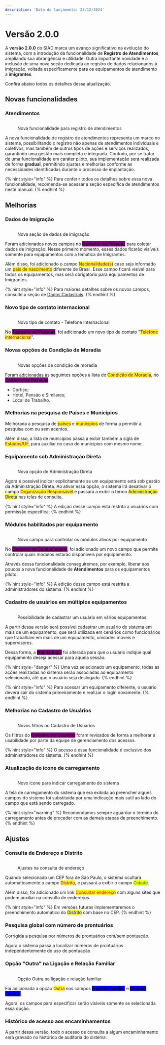```yaml
---
description: 'Data de lançamento: 23/12/2024'
---
```


# Versão 2.0.0

A **versão 2.0.0** do SIAD marca um avanço significativo na evolução do sistema, com a introdução da funcionalidade de **Registro de Atendimentos**, ampliando sua abrangência e utilidade. Outra importante novidade é a inclusão de uma nova seção dedicada ao registro de dados relacionados à imigração, voltada especificamente para os equipamentos de atendimento a **imigrantes**.

Confira abaixo todos os detalhes dessa atualização.

## Novas funcionalidades

### Atendimentos

<figure><img src="../.gitbook/assets/image.png" alt=""><figcaption><p>Nova funcionalidade para registro de atendimentos</p></figcaption></figure>

A nova funcionalidade de registro de atendimentos representa um marco no sistema, possibilitando o registro não apenas de atendimentos individuais e coletivos, mas também de outros tipos de ações e serviços realizados, garantindo uma gestão mais completa e integrada. Contudo, por se tratar de uma funcionalidade em caráter piloto, sua implementação será realizada de forma **gradual**, permitindo ajustes e melhorias conforme as necessidades identificadas durante o processo de implantação.&#x20;

{% hint style="info" %}
Para conferir todos os detalhes sobre essa nova funcionalidade, recomenda-se acessar a seção específica de atendimentos neste manual.
{% endhint %}

## Melhorias

### Dados de Imigração

<figure><img src="../.gitbook/assets/image (1).png" alt=""><figcaption><p>Nova seção de dados de imigração</p></figcaption></figure>

Foram adicionados novos campos no <mark style="background-color:purple;">Cadastro de Pessoas</mark> para coletar dados de imigração. Nesse primeiro momento, esses dados ficarão visíveis somente para equipamentos com a temática de Imigrantes.

Além disso, foi adicionado o campo <mark style="color:purple;">Nacionalidade(s)</mark> caso seja informado um <mark style="color:purple;">país de nascimento</mark> diferente de Brasil. Esse campo ficará visível para todos os equipamentos, mas será obrigatório para equipamentos de Imigrantes.

{% hint style="info" %}
Para maiores detalhes sobre os novos campos, consulte a seção de [Dados Cadastrais](../pessoas/cadastro/dados-cadastrais.md).
{% endhint %}

### Novo tipo de contato internacional

<figure><img src="../.gitbook/assets/image (2).png" alt=""><figcaption><p>Novo tipo de contato - Telefone Internacional</p></figcaption></figure>

No <mark style="background-color:purple;">Cadastro de Pessoas</mark>, foi adicionado um novo tipo de contato "<mark style="color:purple;">Telefone internacional</mark>".

### Novas opções de Condição de Moradia

<figure><img src="../.gitbook/assets/image (3).png" alt=""><figcaption><p>Novas opções de condição de moradia</p></figcaption></figure>

Foram adicionadas as seguintes opções à lista de <mark style="color:purple;">Condição de Moradia</mark>, no <mark style="background-color:purple;">Cadastro de Pessoas</mark>:

* Cortiço;
* Hotel, Pensão e Similares;
* Local de Trabalho.

### Melhorias na pesquisa de Países e Municípios

Melhorada a pesquisa de <mark style="color:purple;">países</mark> e <mark style="color:purple;">municípios</mark> de forma a permitir a pesquisa com ou sem acentos.

Além disso, a lista de municípios passa a exibir também a sigla de <mark style="color:purple;">Estados/UF</mark>, para auxiliar no caso de municípios com mesmo nome.

### Equipamento sob Administração Direta

<figure><img src="../.gitbook/assets/image (4).png" alt=""><figcaption><p>Nova opção de Administração Direta</p></figcaption></figure>

Agora é possível indicar explicitamente se um equipamento está sob gestão da Administração Direta. Ao ativar essa opção, o sistema irá desativar o campo <mark style="color:purple;">Organização Responsável</mark> e passará a exibir o termo <mark style="color:blue;">Administração Direta</mark> nas telas de consulta.

{% hint style="info" %}
A edição desse campo está restrita a usuários com permissão específica.
{% endhint %}

### Módulos habilitados por equipamento

<figure><img src="../.gitbook/assets/image (5).png" alt=""><figcaption><p>Novo campo para controlar os módulos ativos por equipamento</p></figcaption></figure>

No <mark style="background-color:purple;">Cadastro de Equipamentos</mark>, foi adicionado um novo campo que permite controlar quais módulos estarão disponíveis por equipamento.

Através dessa funcionalidade conseguiremos, por exemplo, liberar aos poucos a nova funcionalidade de **Atendimentos** para os equipamentos piloto.&#x20;

{% hint style="info" %}
A edição desse campo está restrita a administradores do sistema.
{% endhint %}

### Cadastro de usuários em múltiplos equipamentos

<figure><img src="../.gitbook/assets/image (6).png" alt=""><figcaption><p>Possibilidade de cadastrar um usuário em vários equipamentos</p></figcaption></figure>

A partir dessa versão será possível cadastrar um usuário do sistema em mais de um equipamento, que será utilizada em cenários como funcionários que trabalham em mais de um equipamento, unidades móveis e supervisores.

Dessa forma, a <mark style="background-color:purple;">tela de login</mark> foi alterada para que o usuário indique qual equipamento deseja acessar para aquela sessão.

{% hint style="danger" %}
Uma vez selecionado um equipamento, todas as ações realizadas no sistema serão associadas ao equipamento selecionado, até que o usuário seja deslogado.
{% endhint %}

{% hint style="info" %}
Para acessar um equipamento diferente, o usuário deverá sair do sistema primeiramente e realizar o login novamente.
{% endhint %}

### Melhorias no Cadastro de Usuários

<figure><img src="../.gitbook/assets/image (7).png" alt=""><figcaption><p>Novos filtros no Cadastro de Usuários</p></figcaption></figure>

Os filtros do <mark style="background-color:purple;">Cadastro de Usuários</mark> foram revisados de forma a melhorar a usabilidade por parte da equipe de gerenciamento dos acessos.

{% hint style="info" %}
O acesso à essa funcionalidade é exclusivo dos administradores do sistema.
{% endhint %}

### Atualização do ícone de carregamento

<figure><img src="../.gitbook/assets/image (8).png" alt=""><figcaption><p>Novo ícone para indicar carregamento do sistema</p></figcaption></figure>

A tela de carregamento do sistema que era exibida ao preencher alguns campos do sistema foi substituída por uma indicação mais sutil ao lado do campo que está sendo carregado.

{% hint style="warning" %}
Recomendamos sempre aguardar o término do carregamento antes de proceder com as demais etapas de preenchimento.
{% endhint %}

## Ajustes

### Consulta de Endereço e Distrito

<figure><img src="../.gitbook/assets/image (9).png" alt=""><figcaption><p>Ajustes na consulta de endereço</p></figcaption></figure>

Quando selecionado um CEP fora de São Paulo, o sistema ocultará automaticamente o campo <mark style="color:purple;">Distrito</mark>, e passará a exibir o campo <mark style="color:green;">Cidade</mark>.

Além disso, foi adicionado um link <mark style="color:red;">Consultar endereço</mark> com alguns sites que podem auxiliar na consulta de endereços.

{% hint style="info" %}
Em versões futuras implementaremos o preenchimento automático do <mark style="color:blue;">Distrito</mark> com base no CEP.
{% endhint %}

### Pesquisa global com número de prontuários

Corrigida a pesquisa por números de prontuários com/sem pontuação.

Agora o sistema passa a localizar números de prontuários independentemente do uso de pontuação.

### Opção "Outra" na Ligação e Relação Familiar

<figure><img src="../.gitbook/assets/image (10).png" alt=""><figcaption><p>Opção Outra na ligação e relação familiar</p></figcaption></figure>

Foi adicionada a opção <mark style="color:purple;">Outra</mark> nos campos <mark style="background-color:blue;">Ligação Familiar</mark> e <mark style="background-color:blue;">Relação Familiar</mark>.

Agora, os campos para especificar serão visíveis somente se selecionada essa opção.

### Histórico de acesso aos encaminhamentos

A partir dessa versão, todo o acesso de consulta a algum encaminhamento será gravado no histórico de auditoria do sistema.
